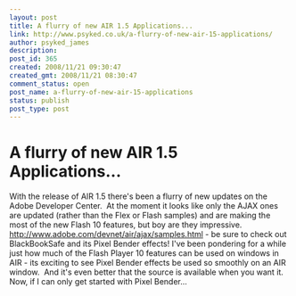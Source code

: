 ```yaml
---
layout: post
title: A flurry of new AIR 1.5 Applications...
link: http://www.psyked.co.uk/a-flurry-of-new-air-15-applications/
author: psyked_james
description: 
post_id: 365
created: 2008/11/21 09:30:47
created_gmt: 2008/11/21 08:30:47
comment_status: open
post_name: a-flurry-of-new-air-15-applications
status: publish
post_type: post
---
```


# A flurry of new AIR 1.5 Applications...

With the release of AIR 1.5 there's been a flurry of new updates on the Adobe Developer Center.  At the moment it looks like only the AJAX ones are updated (rather than the Flex or Flash samples) and are making the most of the new Flash 10 features, but boy are they impressive. <http://www.adobe.com/devnet/air/ajax/samples.html> \- be sure to check out BlackBookSafe and its Pixel Bender effects! I've been pondering for a while just how much of the Flash Player 10 features can be used on windows in AIR - its exciting to see Pixel Bender effects be used so smoothly on an AIR window.  And it's even better that the source is available when you want it.  Now, if I can only get started with Pixel Bender...